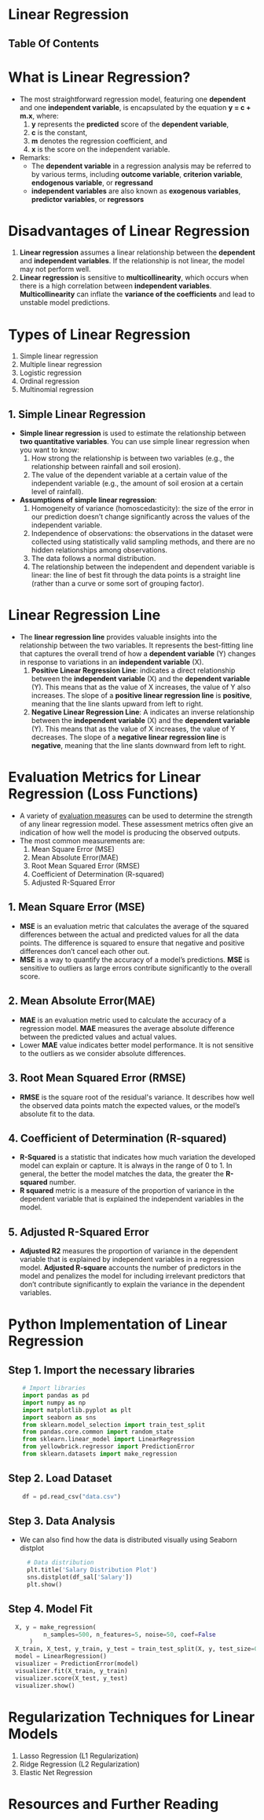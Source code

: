 # Linear Regression

## Table Of Contents

# What is Linear Regression?

- The most straightforward regression model, featuring one **dependent** and one **independent variable**, is encapsulated by the equation **y = c + m.x**, where:
  1. **y** represents the **predicted** score of the **dependent variable**,
  2. **c** is the constant,
  3. **m** denotes the regression coefficient, and
  4. **x** is the score on the independent variable.
- Remarks:
  - The **dependent variable** in a regression analysis may be referred to by various terms, including **outcome variable**, **criterion variable**, **endogenous variable**, or **regressand**
  - **independent variables** are also known as **exogenous variables**, **predictor variables**, or **regressors**

# Disadvantages of Linear Regression

1. **Linear regression** assumes a linear relationship between the **dependent** and **independent variables**. If the relationship is not linear, the model may not perform well.
2. **Linear regression** is sensitive to **multicollinearity**, which occurs when there is a high correlation between **independent variables**. **Multicollinearity** can inflate the **variance of the coefficients** and lead to unstable model predictions.

# Types of Linear Regression

1. Simple linear regression
2. Multiple linear regression
3. Logistic regression
4. Ordinal regression
5. Multinomial regression

## 1. Simple Linear Regression

- **Simple linear regression** is used to estimate the relationship between **two quantitative variables**. You can use simple linear regression when you want to know:
  1. How strong the relationship is between two variables (e.g., the relationship between rainfall and soil erosion).
  2. The value of the dependent variable at a certain value of the independent variable (e.g., the amount of soil erosion at a certain level of rainfall).
- **Assumptions of simple linear regression**:
  1. Homogeneity of variance (homoscedasticity): the size of the error in our prediction doesn’t change significantly across the values of the independent variable.
  2. Independence of observations: the observations in the dataset were collected using statistically valid sampling methods, and there are no hidden relationships among observations.
  3. The data follows a normal distribution.
  4. The relationship between the independent and dependent variable is linear: the line of best fit through the data points is a straight line (rather than a curve or some sort of grouping factor).

# Linear Regression Line

- The **linear regression line** provides valuable insights into the relationship between the two variables. It represents the best-fitting line that captures the overall trend of how a **dependent variable** (Y) changes in response to variations in an **independent variable** (X).
  1. **Positive Linear Regression Line**: indicates a direct relationship between the **independent variable** (X) and the **dependent variable** (Y). This means that as the value of X increases, the value of Y also increases. The slope of a **positive linear regression line** is **positive**, meaning that the line slants upward from left to right.
  2. **Negative Linear Regression Line**: A indicates an inverse relationship between the **independent variable** (X) and the **dependent variable** (Y). This means that as the value of X increases, the value of Y decreases. The slope of a **negative linear regression line** is **negative**, meaning that the line slants downward from left to right.

# Evaluation Metrics for Linear Regression (Loss Functions)

- A variety of [evaluation measures]() can be used to determine the strength of any linear regression model. These assessment metrics often give an indication of how well the model is producing the observed outputs.
- The most common measurements are:
  1. Mean Square Error (MSE)
  2. Mean Absolute Error(MAE)
  3. Root Mean Squared Error (RMSE)
  4. Coefficient of Determination (R-squared)
  5. Adjusted R-Squared Error

## 1. Mean Square Error (MSE)

- **MSE** is an evaluation metric that calculates the average of the squared differences between the actual and predicted values for all the data points. The difference is squared to ensure that negative and positive differences don’t cancel each other out.
- **MSE** is a way to quantify the accuracy of a model’s predictions. **MSE** is sensitive to outliers as large errors contribute significantly to the overall score.

## 2. Mean Absolute Error(MAE)

- **MAE** is an evaluation metric used to calculate the accuracy of a regression model. **MAE** measures the average absolute difference between the predicted values and actual values.
- Lower **MAE** value indicates better model performance. It is not sensitive to the outliers as we consider absolute differences.

## 3. Root Mean Squared Error (RMSE)

- **RMSE** is the square root of the residual's variance. It describes how well the observed data points match the expected values, or the model’s absolute fit to the data.

## 4. Coefficient of Determination (R-squared)

- **R-Squared** is a statistic that indicates how much variation the developed model can explain or capture. It is always in the range of 0 to 1. In general, the better the model matches the data, the greater the **R-squared** number.
- **R squared** metric is a measure of the proportion of variance in the dependent variable that is explained the independent variables in the model.

## 5. Adjusted R-Squared Error

- **Adjusted R2** measures the proportion of variance in the dependent variable that is explained by independent variables in a regression model. **Adjusted R-square** accounts the number of predictors in the model and penalizes the model for including irrelevant predictors that don’t contribute significantly to explain the variance in the dependent variables.

# Python Implementation of Linear Regression

## Step 1. Import the necessary libraries

```py
    # Import libraries
    import pandas as pd
    import numpy as np
    import matplotlib.pyplot as plt
    import seaborn as sns
    from sklearn.model_selection import train_test_split
    from pandas.core.common import random_state
    from sklearn.linear_model import LinearRegression
    from yellowbrick.regressor import PredictionError
    from sklearn.datasets import make_regression
```

## Step 2. Load Dataset

```py
    df = pd.read_csv("data.csv")
```

## Step 3. Data Analysis

- We can also find how the data is distributed visually using Seaborn distplot
  ```py
    # Data distribution
    plt.title('Salary Distribution Plot')
    sns.distplot(df_sal['Salary'])
    plt.show()
  ```

## Step 4. Model Fit

```py
  X, y = make_regression(
          n_samples=500, n_features=5, noise=50, coef=False
      )
  X_train, X_test, y_train, y_test = train_test_split(X, y, test_size=0.2, random_state=42)
  model = LinearRegression()
  visualizer = PredictionError(model)
  visualizer.fit(X_train, y_train)
  visualizer.score(X_test, y_test)
  visualizer.show()
```

# Regularization Techniques for Linear Models

1. Lasso Regression (L1 Regularization)
2. Ridge Regression (L2 Regularization)
3. Elastic Net Regression

# Resources and Further Reading
